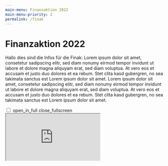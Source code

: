 ```yaml
---
main-menu: Finanzaktion 2022
main-menu-priority: 2 
permalink: /finak
---
```


# Finanzaktion 2022

Hallo dies sind die Infos für die Finak: Lorem ipsum dolor sit amet, consetetur sadipscing elitr, sed diam nonumy eirmod
tempor invidunt ut labore et dolore magna aliquyam erat, sed diam voluptua. At vero eos et accusam et justo duo dolores
et ea rebum. Stet clita kasd gubergren, no sea takimata sanctus est Lorem ipsum dolor sit amet. Lorem ipsum dolor sit
amet, consetetur sadipscing elitr, sed diam nonumy eirmod tempor invidunt ut labore et dolore magna aliquyam erat, sed
diam voluptua. At vero eos et accusam et justo duo dolores et ea rebum. Stet clita kasd gubergren, no sea takimata
sanctus est Lorem ipsum dolor sit amet.


<div class="iframe-container">
<input id="iframe-fullscreen-toggle" type="checkbox" >
<label class="mat-icon" id="iframe-fullscreen-button-open" for="iframe-fullscreen-toggle" > open_in_full </label>
<label class="mat-icon" id="iframe-fullscreen-button-close" for="iframe-fullscreen-toggle" > close_fullscreen </label>
<iframe src="http://localhost:4200" class="iframe"></iframe>
</div>

